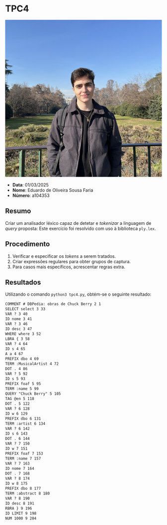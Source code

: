 # TPC4

![foto perfil](../foto_perfil.jpg)

- **Data**: 01/03/2025
- **Nome**: Eduardo de Oliveira Sousa Faria
- **Número**: a104353

## Resumo

Criar um analisador léxico capaz de detetar e _tokenizar_ a linguagem de _query_ proposta:
Este exercício foi resolvido com uso à biblioteca `ply.lex`.

## Procedimento

1. Verificar e especificar os _tokens_ a serem tratados.
2. Criar expressões regulares para obter grupos de captura.
3. Para casos mais específicos, acrescentar regras extra.

## Resultados

Utilizando o comando `python3 tpc4.py`, obtém-se o seguinte resultado:

```
COMMENT # DBPedia: obras de Chuck Berry 2 1
SELECT select 3 33
VAR ? 3 40
ID nome 3 41
VAR ? 3 46
ID desc 3 47
WHERE where 3 52
LBRA { 3 58
VAR ? 4 64
ID s 4 65
A a 4 67
PREFIX dbo 4 69
TERM :MusicalArtist 4 72
DOT . 4 86
VAR ? 5 92
ID s 5 93
PREFIX foaf 5 95
TERM :name 5 99
QUERY "Chuck Berry" 5 105
TAG @en 5 118
DOT . 5 122
VAR ? 6 128
ID w 6 129
PREFIX dbo 6 131
TERM :artist 6 134
VAR ? 6 142
ID s 6 143
DOT . 6 144
VAR ? 7 150
ID w 7 151
PREFIX foaf 7 153
TERM :name 7 157
VAR ? 7 163
ID nome 7 164
DOT . 7 168
VAR ? 8 174
ID w 8 175
PREFIX dbo 8 177
TERM :abstract 8 180
VAR ? 8 190
ID desc 8 191
RBRA } 9 196
ID LIMIT 9 198
NUM 1000 9 204
```
